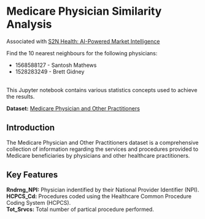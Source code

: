 # Medicare Physician Similarity Analysis</span>

Associated with [S2N Health: AI-Powered Market Intelligence](https://s2nhealth.com) 



Find the 10 nearest neighbours for the following physicians:
 - 1568588127 - Santosh Mathews
 - 1528283249 - Brett Gidney

<br>
This Jupyter notebook contains various statistics concepts used to achieve the results.
<br>

**Dataset:** [Medicare Physician and Other Practitioners](https://data.cms.gov/provider-summary-by-type-of-service/medicare-physician-other-practitioners/medicare-physician-other-practitioners-by-provider-and-service/data)



## Introduction
The Medicare Physician and Other Practitioners dataset is a comprehensive collection of information regarding the services and procedures provided to Medicare beneficiaries by physicians and other healthcare practitioners.

## Key Features
**Rndrng_NPI:** Physician indentified by their National Provider Identifier (NPI).<br>
**HCPCS_Cd:** Procedures coded using the Healthcare Common Procedure Coding System (HCPCS).<br>
**Tot_Srvcs:** Total number of partical procedure performed.<br>
